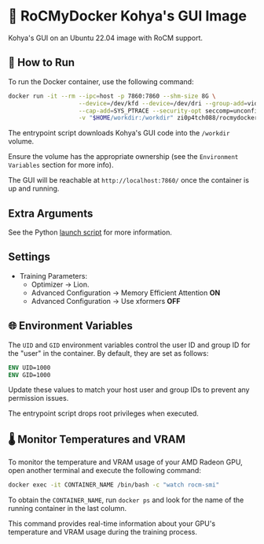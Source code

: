 # 🌟 RoCMyDocker Kohya's GUI Image

Kohya's GUI on an Ubuntu 22.04 image with RoCM support.

## 🏃 How to Run

To run the Docker container, use the following command:

```sh
docker run -it --rm --ipc=host -p 7860:7860 --shm-size 8G \
                    --device=/dev/kfd --device=/dev/dri --group-add=video \
                    --cap-add=SYS_PTRACE --security-opt seccomp=unconfined \
                    -v "$HOME/workdir:/workdir" zi0p4tch088/rocmydocker-kohyas-gui:21.5.7 [EXTRA_ARGS]
```

The entrypoint script downloads Kohya's GUI code into the `/workdir` volume. 

Ensure the volume has the appropriate ownership (see the `Environment Variables` section for more info).

The GUI will be reachable at `http://localhost:7860/` once the container is up and running.

## Extra Arguments

See the Python [launch script](https://github.com/bmaltais/kohya_ss/blob/master/kohya_gui.py#L145-L170) for more information.

## Settings

- Training Parameters:
    - Optimizer -> Lion.
    - Advanced Configuration -> Memory Efficient Attention **ON**
    - Advanced Configuration -> Use xformers **OFF**

## 🌐 Environment Variables

The `UID` and `GID` environment variables control the user ID and group ID for the "user" in the container. By default, they are set as follows:

```dockerfile
ENV UID=1000
ENV GID=1000
```

Update these values to match your host user and group IDs to prevent any permission issues. 

The entrypoint script drops root privileges when executed.

## 🌡️ Monitor Temperatures and VRAM

To monitor the temperature and VRAM usage of your AMD Radeon GPU, open another terminal and execute the following command:

```sh
docker exec -it CONTAINER_NAME /bin/bash -c "watch rocm-smi"
```

To obtain the `CONTAINER_NAME`, run `docker ps` and look for the name of the running container in the last column.

This command provides real-time information about your GPU's temperature and VRAM usage during the training process.
